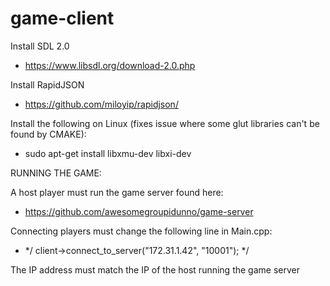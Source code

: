 # game-client

Install SDL 2.0
* https://www.libsdl.org/download-2.0.php

Install RapidJSON
* https://github.com/miloyip/rapidjson/

Install the following on Linux (fixes issue where some glut libraries can't be found by CMAKE):
* sudo apt-get install libxmu-dev libxi-dev


RUNNING THE GAME:

A host player must run the game server found here:
* https://github.com/awesomegroupidunno/game-server

Connecting players must change the following line in Main.cpp:
* */ client->connect_to_server("172.31.1.42", "10001"); */

The IP address must match the IP of the host running the game server
